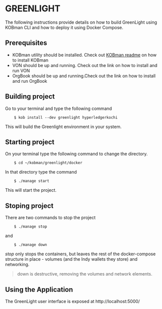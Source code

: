 # GREENLIGHT
The following instructions provide details on how to build GreenLight using KOBman CLI and how to deploy it using Docker Compose. 

## Prerequisites
* KOBman utility should be installed. Check out <a href="https://github.com/EtricKombat/KOBman/blob/master/README.md">KOBman  readme</a> on how to install KOBman   
* VON should be up and running. Check out the link on how to install and run VON
* OrgBook should be up and running.Check out the link on how to install and run OrgBook

## Building project

Go to your terminal and type the following command

        $ kob install --dev greenlight hyperledgerkochi

This will build the Greenlight environment in your system.

## Starting project

On your terminal type the following command to change the directory.

        $ cd ~/kobman/greenlight/docker
        
In that directory type the command

        $ ./manage start

This will start the project.

## Stoping project

There are two commands to stop the project

        $ ./manage stop

and

        $ ./manage down
        
*stop* only stops the containers, but leaves the rest of the docker-compose structure in place - volumes (and the Indy wallets they store) and networking.

> down is destructive, removing the volumes and network elements.
        
## Using the Application

The GreenLight user interface is exposed at http://localhost:5000/
        



